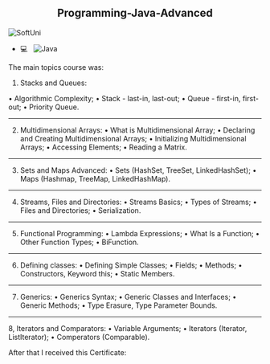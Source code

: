 <p align="center">
 <h2 align="center">Programming-Java-Advanced</h2>
</p>

![SoftUni](https://user-images.githubusercontent.com/88974458/129545979-c099f16f-877e-4515-894d-5937be5395bb.png)



- 💻 &nbsp; 
![Java](https://img.shields.io/badge/-Java-333333?style=flat&logo=Java&logoColor=007396)

The main topics course was:

1. Stacks and Queues:

• Algorithmic Complexity;
• Stack - last-in, last-out;
• Queue - first-in, first-out;
• Priority Queue.
__________________________________________________
2. Multidimensional Arrays:
• What is Multidimensional Array;
• Declaring and Creating Multidimensional Arrays;
• Initializing Multidimensional Arrays;
• Accessing Elements;
• Reading a Matrix.
__________________________________________________
3. Sets and Maps Advanced:
• Sets (HashSet, TreeSet, LinkedHashSet);
• Maps (Hashmap, TreeMap, LinkedHashMap).
__________________________________________________
4. Streams, Files and Directories:
• Streams Basics;
• Types of Streams;
• Files and Directories;
• Serialization.
__________________________________________________
5. Functional Programming:
• Lambda Expressions;
• What Is a Function;
• Other Function Types;
• BiFunction.
__________________________________________________
6. Defining classes:
• Defining Simple Classes;
• Fields;
• Methods;
• Constructors, Keyword this;
• Static Members.
__________________________________________________
7. Generics:
• Generics Syntax;
• Generic Classes and Interfaces;
• Generic Methods;
• Type Erasure, Type Parameter Bounds.
__________________________________________________
8, Iterators and Comparators:
• Variable Arguments;
• Iterators (Iterator, ListIterator);
• Comperators (Comparable).

After that I received this Certificate:

